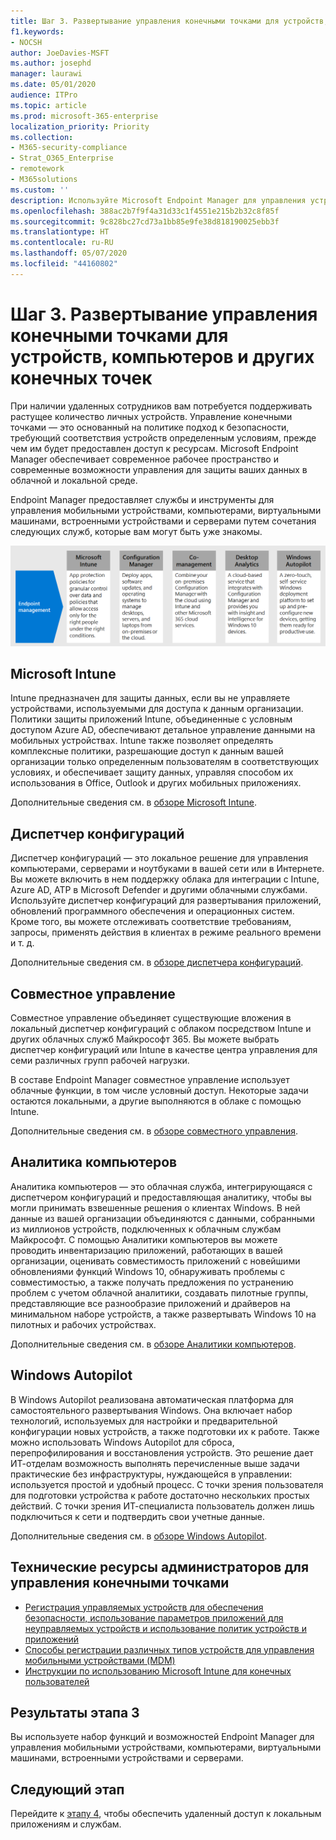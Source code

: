 ```yaml
---
title: Шаг 3. Развертывание управления конечными точками для устройств, компьютеров и других конечных точек
f1.keywords:
- NOCSH
author: JoeDavies-MSFT
ms.author: josephd
manager: laurawi
ms.date: 05/01/2020
audience: ITPro
ms.topic: article
ms.prod: microsoft-365-enterprise
localization_priority: Priority
ms.collection:
- M365-security-compliance
- Strat_O365_Enterprise
- remotework
- M365solutions
ms.custom: ''
description: Используйте Microsoft Endpoint Manager для управления устройствами, компьютерами и другими конечными точками.
ms.openlocfilehash: 388ac2b7f9f4a31d33c1f4551e215b2b32c8f85f
ms.sourcegitcommit: 9c828bc27cd73a1bb85e9fe38d818190025ebb3f
ms.translationtype: HT
ms.contentlocale: ru-RU
ms.lasthandoff: 05/07/2020
ms.locfileid: "44160802"
---
```

# <a name="step-3-deploy-endpoint-management-for-your-devices-pcs-and-other-endpoints"></a>Шаг 3. Развертывание управления конечными точками для устройств, компьютеров и других конечных точек

При наличии удаленных сотрудников вам потребуется поддерживать растущее количество личных устройств. Управление конечными точками — это основанный на политике подход к безопасности, требующий соответствия устройств определенным условиям, прежде чем им будет предоставлен доступ к ресурсам. Microsoft Endpoint Manager обеспечивает современное рабочее пространство и современные возможности управления для защиты ваших данных в облачной и локальной среде. 

Endpoint Manager предоставляет службы и инструменты для управления мобильными устройствами, компьютерами, виртуальными машинами, встроенными устройствами и серверами путем сочетания следующих служб, которые вам могут быть уже знакомы.

![Компоненты для управления конечными точками](../media/empower-people-to-work-remotely/endpoint-managment-step-grid.png)

## <a name="microsoft-intune"></a>Microsoft Intune

Intune предназначен для защиты данных, если вы не управляете устройствами, используемыми для доступа к данным организации. Политики защиты приложений Intune, объединенные с условным доступом Azure AD, обеспечивают детальное управление данными на мобильных устройствах. Intune также позволяет определять комплексные политики, разрешающие доступ к данным вашей организации только определенным пользователям в соответствующих условиях, и обеспечивает защиту данных, управляя способом их использования в Office, Outlook и других мобильных приложениях.

Дополнительные сведения см. в [обзоре Microsoft Intune](https://docs.microsoft.com/intune/fundamentals/what-is-intune).

## <a name="configuration-manager"></a>Диспетчер конфигураций

Диспетчер конфигураций — это локальное решение для управления компьютерами, серверами и ноутбуками в вашей сети или в Интернете. Вы можете включить в нем поддержку облака для интеграции с Intune, Azure AD, ATP в Microsoft Defender и другими облачными службами. Используйте диспетчер конфигураций для развертывания приложений, обновлений программного обеспечения и операционных систем. Кроме того, вы можете отслеживать соответствие требованиям, запросы, применять действия в клиентах в режиме реального времени и т. д.

Дополнительные сведения см. в [обзоре диспетчера конфигураций](https://docs.microsoft.com/mem/configmgr/core/understand/introduction).

## <a name="co-management"></a>Совместное управление

Совместное управление объединяет существующие вложения в локальный диспетчер конфигураций с облаком посредством Intune и других облачных служб Майкрософт 365. Вы можете выбрать диспетчер конфигураций или Intune в качестве центра управления для семи различных групп рабочей нагрузки.

В составе Endpoint Manager совместное управление использует облачные функции, в том числе условный доступ. Некоторые задачи остаются локальными, а другие выполняются в облаке с помощью Intune.

Дополнительные сведения см. в [обзоре совместного управления](https://docs.microsoft.com/mem/configmgr/comanage/overview).

## <a name="desktop-analytics"></a>Аналитика компьютеров

Аналитика компьютеров — это облачная служба, интегрирующаяся с диспетчером конфигураций и предоставляющая аналитику, чтобы вы могли принимать взвешенные решения о клиентах Windows. В ней данные из вашей организации объединяются с данными, собранными из миллионов устройств, подключенных к облачным службам Майкрософт. С помощью Аналитики компьютеров вы можете проводить инвентаризацию приложений, работающих в вашей организации, оценивать совместимость приложений с новейшими обновлениями функций Windows 10, обнаруживать проблемы с совместимостью, а также получать предложения по устранению проблем с учетом облачной аналитики, создавать пилотные группы, представляющие все разнообразие приложений и драйверов на минимальном наборе устройств, а также развертывать Windows 10 на пилотных и рабочих устройствах.

Дополнительные сведения см. в [обзоре Аналитики компьютеров](https://docs.microsoft.com/mem/configmgr/desktop-analytics/overview).

## <a name="windows-autopilot"></a>Windows Autopilot

В Windows Autopilot реализована автоматическая платформа для самостоятельного развертывания Windows. Она включает набор технологий, используемых для настройки и предварительной конфигурации новых устройств, а также подготовки их к работе. Также можно использовать Windows Autopilot для сброса, перепрофилирования и восстановления устройств. Это решение дает ИТ-отделам возможность выполнять перечисленные выше задачи практические без инфраструктуры, нуждающейся в управлении: используется простой и удобный процесс. С точки зрения пользователя для подготовки устройства к работе достаточно нескольких простых действий. С точки зрения ИТ-специалиста пользователь должен лишь подключиться к сети и подтвердить свои учетные данные.

Дополнительные сведения см. в [обзоре Windows Autopilot](https://docs.microsoft.com/windows/deployment/windows-autopilot/windows-autopilot).

## <a name="admin-technical-resources-for-endpoint-management"></a>Технические ресурсы администраторов для управления конечными точками

- [Регистрация управляемых устройств для обеспечения безопасности, использование параметров приложений для неуправляемых устройств и использование политик устройств и приложений](https://docs.microsoft.com/microsoft-365/enterprise/mobility-infrastructure)
- [Способы регистрации различных типов устройств для управления мобильными устройствами (MDM)](https://docs.microsoft.com/mem/intune/enrollment/device-enrollment)
- [Инструкции по использованию Microsoft Intune для конечных пользователей](https://docs.microsoft.com/mem/intune/fundamentals/end-user-educate)
 
## <a name="results-of-step-3"></a>Результаты этапа 3

Вы используете набор функций и возможностей Endpoint Manager для управления мобильными устройствами, компьютерами, виртуальными машинами, встроенными устройствами и серверами.

## <a name="next-step"></a>Следующий этап

Перейдите к [этапу 4](empower-people-to-work-remotely-teams-productivity-apps.md), чтобы обеспечить удаленный доступ к локальным приложениям и службам.
